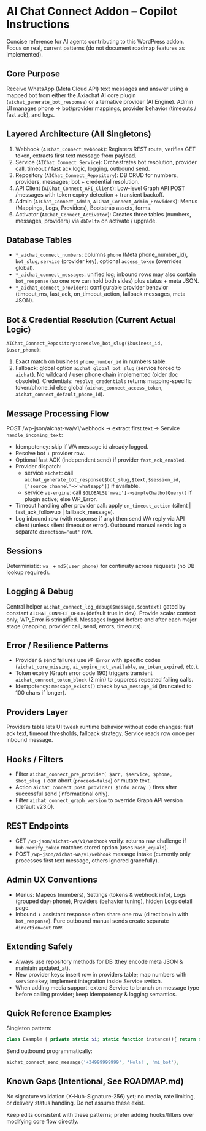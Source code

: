 # AI Chat Connect Addon – Copilot Instructions

Concise reference for AI agents contributing to this WordPress addon. Focus on real, current patterns (do not document roadmap features as implemented).

## Core Purpose
Receive WhatsApp (Meta Cloud API) text messages and answer using a mapped bot from either the Axiachat AI core plugin (`aichat_generate_bot_response`) or alternative provider (AI Engine). Admin UI manages phone → bot/provider mappings, provider behavior (timeouts / fast ack), and logs.

## Layered Architecture (All Singletons)
1. Webhook (`AIChat_Connect_Webhook`): Registers REST route, verifies GET token, extracts first text message from payload.
2. Service (`AIChat_Connect_Service`): Orchestrates bot resolution, provider call, timeout / fast ack logic, logging, outbound send.
3. Repository (`AIChat_Connect_Repository`): DB CRUD for numbers, providers, messages; bot + credential resolution.
4. API Client (`AIChat_Connect_API_Client`): Low-level Graph API POST /messages with token expiry detection + transient backoff.
5. Admin (`AIChat_Connect_Admin`, `AIChat_Connect_Admin_Providers`): Menus (Mappings, Logs, Providers), Bootstrap assets, forms.
6. Activator (`AIChat_Connect_Activator`): Creates three tables (numbers, messages, providers) via `dbDelta` on activate / upgrade.

## Database Tables
- `*_aichat_connect_numbers`: columns `phone` (Meta phone_number_id), `bot_slug`, `service` (provider key), optional `access_token` (overrides global).
- `*_aichat_connect_messages`: unified log; inbound rows may also contain `bot_response` (so one row can hold both sides) plus status + meta JSON.
- `*_aichat_connect_providers`: configurable provider behavior (timeout_ms, fast_ack, on_timeout_action, fallback messages, meta JSON).

## Bot & Credential Resolution (Current Actual Logic)
`AIChat_Connect_Repository::resolve_bot_slug($business_id, $user_phone)`:
1. Exact match on business `phone_number_id` in numbers table.
2. Fallback: global option `aichat_global_bot_slug` (service forced to `aichat`).
No wildcard / user phone chain implemented (older doc obsolete).
Credentials: `resolve_credentials` returns mapping-specific token/phone_id else global (`aichat_connect_access_token`, `aichat_connect_default_phone_id`).

## Message Processing Flow
POST /wp-json/aichat-wa/v1/webhook → extract first text → Service `handle_incoming_text`:
- Idempotency: skip if WA message id already logged.
- Resolve bot + provider row.
- Optional fast ACK (independent send) if provider `fast_ack_enabled`.
- Provider dispatch:
    * service `aichat`: call `aichat_generate_bot_response($bot_slug,$text,$session_id,['source_channel'=>'whatsapp'])` if available.
    * service `ai-engine`: call `$GLOBALS['mwai']->simpleChatbotQuery()` if plugin active; else WP_Error.
- Timeout handling after provider call: apply `on_timeout_action` (silent | fast_ack_followup | fallback_message).
- Log inbound row (with response if any) then send WA reply via API client (unless silent timeout or error). Outbound manual sends log a separate `direction='out'` row.

## Sessions
Deterministic: `wa_` + `md5(user_phone)` for continuity across requests (no DB lookup required).

## Logging & Debug
Central helper `aichat_connect_log_debug($message,$context)` gated by constant `AICHAT_CONNECT_DEBUG` (default true in dev). Provide scalar context only; WP_Error is stringified. Messages logged before and after each major stage (mapping, provider call, send, errors, timeouts).

## Error / Resilience Patterns
- Provider & send failures use `WP_Error` with specific codes (`aichat_core_missing`, `ai_engine_not_available`, `wa_token_expired`, etc.).
- Token expiry (Graph error code 190) triggers transient `aichat_connect_token_block` (2 min) to suppress repeated failing calls.
- Idempotency: `message_exists()` check by `wa_message_id` (truncated to 100 chars if longer).

## Providers Layer
Providers table lets UI tweak runtime behavior without code changes: fast ack text, timeout thresholds, fallback strategy. Service reads row once per inbound message.

## Hooks / Filters
- Filter `aichat_connect_pre_provider( $arr, $service, $phone, $bot_slug )` can abort (`proceed=false`) or mutate text.
- Action `aichat_connect_post_provider( $info_array )` fires after successful send (informational only).
- Filter `aichat_connect_graph_version` to override Graph API version (default v23.0).

## REST Endpoints
- GET `/wp-json/aichat-wa/v1/webhook` verify: returns raw challenge if `hub.verify_token` matches stored option (uses `hash_equals`).
- POST `/wp-json/aichat-wa/v1/webhook` message intake (currently only processes first text message, others ignored gracefully).

## Admin UX Conventions
- Menus: Mapeos (numbers), Settings (tokens & webhook info), Logs (grouped day+phone), Providers (behavior tuning), hidden Logs detail page.
- Inbound + assistant response often share one row (direction=in with `bot_response`). Pure outbound manual sends create separate `direction=out` row.

## Extending Safely
- Always use repository methods for DB (they encode meta JSON & maintain updated_at).
- New provider keys: insert row in providers table; map numbers with `service`=key; implement integration inside Service switch.
- When adding media support: extend Service to branch on message type before calling provider; keep idempotency & logging semantics.

## Quick Reference Examples
Singleton pattern:
```php
class Example { private static $i; static function instance(){ return self::$i ?: self::$i = new self(); } }
```
Send outbound programmatically:
```php
aichat_connect_send_message('+34999999999', 'Hola!', 'mi_bot');
```

## Known Gaps (Intentional, See ROADMAP.md)
No signature validation (X-Hub-Signature-256) yet; no media, rate limiting, or delivery status handling. Do not assume these exist.

Keep edits consistent with these patterns; prefer adding hooks/filters over modifying core flow directly.